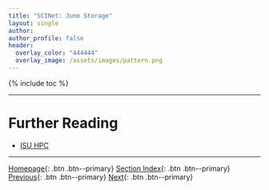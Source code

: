 ```yaml
---
title: "SCINet: Juno Storage"
layout: single
author:
author_profile: false
header:
  overlay_color: "444444"
  overlay_image: /assets/images/pattern.png
---
```


{% include toc %}









___
# Further Reading
* [ISU HPC](08C-isu-hpc-0-intro)
___

[Homepage](../index.md){: .btn  .btn--primary}
[Section Index](00-IntroToHPC-LandingPage){: .btn  .btn--primary}
[Previous](08B-scinet-2-ceres-cluster){: .btn  .btn--primary}
[Next](08C-isu-hpc-0-intro){: .btn  .btn--primary}
